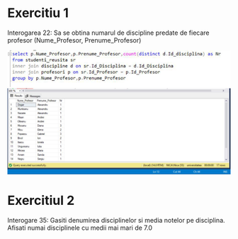 # Exercitiu 1
Interogarea 22: 
Sa se obtina numarul de discipline predate de fiecare profesor (Nume_Profesor, Prenume_Profesor)

![img](https://github.com/NicoletaTirdea/DB_sem3/blob/master/Lab_4/Images/photo_2018-12-04_01-23-06.jpg)
![img](https://github.com/NicoletaTirdea/DB_sem3/blob/master/Lab_4/Images/executie22.jpg)

# Exercitiul 2
Interogare 35:
Gasiti denumirea disciplinelor si media notelor pe disciplina. Afisati numai disciplinele cu medii mai mari de 7.0




